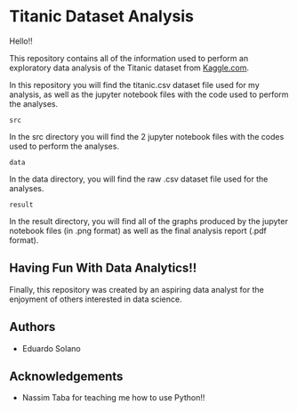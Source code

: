 # Titanic Dataset Analysis

Hello!!

This repository contains all of the information used to perform an exploratory data analysis of the Titanic dataset from [Kaggle.com](https://www.kaggle.com). 

In this repository you will find the titanic.csv dataset file used for my analysis, as well as the jupyter notebook files with the code used to perform the analyses.

```
src
```
In the src directory you will find the 2 jupyter notebook files with the codes used to perform the analyses.

```
data
```
In the data directory, you will find the raw .csv dataset file used for the analyses.

```
result
```
In the result directory, you will find all of the graphs produced by the jupyter notebook files (in .png format) as well as the final analysis report (.pdf format).

## Having Fun With Data Analytics!!
Finally, this repository was created by an aspiring data analyst for the enjoyment of others interested in data science. 

## Authors
* Eduardo Solano

## Acknowledgements
* Nassim Taba for teaching me how to use Python!!
